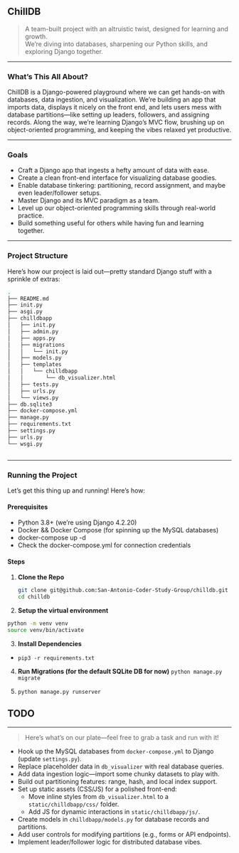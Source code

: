 ## ChillDB
> A team-built project with an altruistic twist, designed for learning and growth. <br>
> We’re diving into databases, sharpening our Python skills, and exploring Django together. <br>

---

### What’s This All About?
ChillDB is a Django-powered playground where we can get hands-on with databases, data ingestion, and visualization. We’re building an app that imports data, displays it nicely on the front end, and lets users mess with database partitions—like setting up leaders, followers, and assigning records. Along the way, we’re learning Django’s MVC flow, brushing up on object-oriented programming, and keeping the vibes relaxed yet productive.

---

### Goals
- Craft a Django app that ingests a hefty amount of data with ease.
- Create a clean front-end interface for visualizing database goodies.
- Enable database tinkering: partitioning, record assignment, and maybe even leader/follower setups.
- Master Django and its MVC paradigm as a team.
- Level up our object-oriented programming skills through real-world practice.
- Build something useful for others while having fun and learning together.

---

### Project Structure
Here’s how our project is laid out—pretty standard Django stuff with a sprinkle of extras:

```bash
.
├── README.md
├── init.py
├── asgi.py
├── chilldbapp
│   ├── init.py
│   ├── admin.py
│   ├── apps.py
│   ├── migrations
│   │   └── init.py
│   ├── models.py
│   ├── templates
│   │   └── chilldbapp
│   │       └── db_visualizer.html
│   ├── tests.py
│   ├── urls.py
│   └── views.py
├── db.sqlite3
├── docker-compose.yml
├── manage.py
├── requirements.txt
├── settings.py
├── urls.py
└── wsgi.py



```



---

### Running the Project
Let’s get this thing up and running! Here’s how:

#### Prerequisites
- Python 3.8+ (we’re using Django 4.2.20)
- Docker && Docker Compose (for spinning up the MySQL databases)
- docker-compose up -d 
- Check the docker-compose.yml for connection credentials

#### Steps
1. **Clone the Repo**
   ```bash
   git clone git@github.com:San-Antonio-Coder-Study-Group/chilldb.git
   cd chilldb
   ```
2. **Setup the virtual environment**
```bash
python -m venv venv
source venv/bin/activate 
```

3. **Install Dependencies**
- `pip3 -r requirements.txt`

4. **Run Migrations (for the default SQLite DB for now)**
`python manage.py migrate`

5. `python manage.py runserver`


## TODO

---
> Here’s what’s on our plate—feel free to grab a task and run with it!

- Hook up the MySQL databases from `docker-compose.yml` to Django (update `settings.py`).
- Replace placeholder data in `db_visualizer` with real database queries.
- Add data ingestion logic—import some chunky datasets to play with.
- Build out partitioning features: range, hash, and local index support.
- Set up static assets (CSS/JS) for a polished front-end:
   - Move inline styles from `db_visualizer.html` to a `static/chilldbapp/css/` folder.
   - Add JS for dynamic interactions in `static/chilldbapp/js/`.
- Create models in `chilldbapp/models.py` for database records and partitions.
- Add user controls for modifying partitions (e.g., forms or API endpoints).
- Implement leader/follower logic for distributed database vibes.